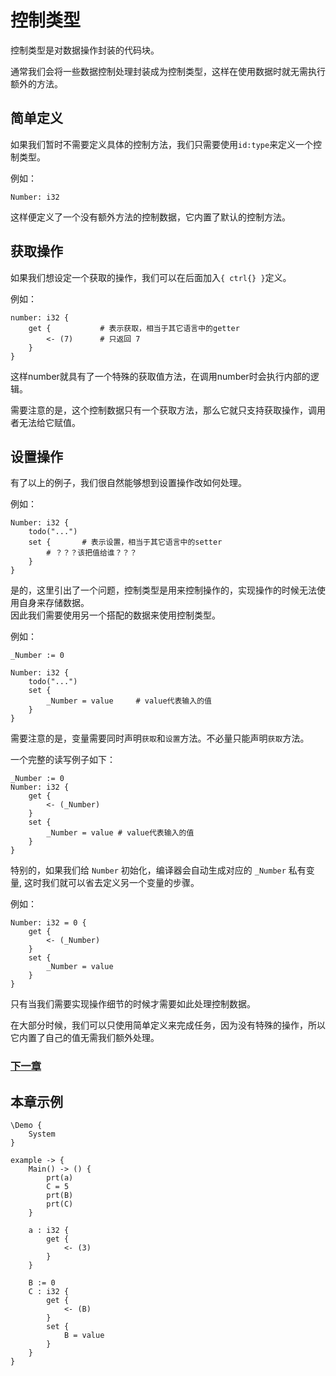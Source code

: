 # 控制类型
控制类型是对数据操作封装的代码块。

通常我们会将一些数据控制处理封装成为控制类型，这样在使用数据时就无需执行额外的方法。

## 简单定义
如果我们暂时不需要定义具体的控制方法，我们只需要使用`id:type`来定义一个控制类型。

例如：
```
Number: i32
```
这样便定义了一个没有额外方法的控制数据，它内置了默认的控制方法。

## 获取操作
如果我们想设定一个获取的操作，我们可以在后面加入`{ ctrl{} }`定义。

例如：
```
number: i32 {
    get {           # 表示获取，相当于其它语言中的getter
        <- (7)      # 只返回 7
    }
}
```
这样number就具有了一个特殊的获取值方法，在调用number时会执行内部的逻辑。

需要注意的是，这个控制数据只有一个获取方法，那么它就只支持获取操作，调用者无法给它赋值。
## 设置操作
有了以上的例子，我们很自然能够想到设置操作改如何处理。

例如：
```
Number: i32 {
    todo("...")
    set {       # 表示设置，相当于其它语言中的setter
        # ？？？该把值给谁？？？
    }
}
```
是的，这里引出了一个问题，控制类型是用来控制操作的，实现操作的时候无法使用自身来存储数据。  
因此我们需要使用另一个搭配的数据来使用控制类型。

例如：
```
_Number := 0

Number: i32 {
    todo("...")
    set {
        _Number = value     # value代表输入的值
    }
}
```

需要注意的是，变量需要同时声明`获取`和`设置`方法。不必量只能声明`获取`方法。

一个完整的读写例子如下：
```
_Number := 0
Number: i32 {
    get {
        <- (_Number)
    }
    set {
        _Number = value # value代表输入的值
    }
}
```

特别的，如果我们给 `Number` 初始化，编译器会自动生成对应的 `_Number` 私有变量, 这时我们就可以省去定义另一个变量的步骤。

例如：
```
Number: i32 = 0 {
    get {
        <- (_Number)
    }
    set {
        _Number = value 
    }
}
```

只有当我们需要实现操作细节的时候才需要如此处理控制数据。

在大部分时候，我们可以只使用简单定义来完成任务，因为没有特殊的操作，所以它内置了自己的值无需我们额外处理。

### [下一章](protocol-type.md)

## 本章示例
```
\Demo {
    System
}

example -> {
    Main() -> () {
        prt(a)
        C = 5
        prt(B)
        prt(C)
    }

    a : i32 {
        get { 
            <- (3) 
        }
    }

    B := 0
    C : i32 {
        get { 
            <- (B) 
        }
        set { 
            B = value 
        }
    }
}
```